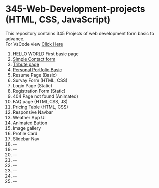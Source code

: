 # 345-Web-Development-projects (HTML, CSS, JavaScript)
This repository contains 345 Projects of web development form basic to advance. <br>
For VsCode view <a href="https://github1s.com/mdfaisalkhan/345-Web-Development-projects">Click Here</a>
1. HELLO WORLD First basic page<br>
2. <a href ="https://enchanting-choux-13ac08.netlify.app/" > Simple Contact form</a><br>
3. <a href = "https://celebrated-pony-787c42.netlify.app/">Tribute page</a><br>
4. <a href = "https://clever-tarsier-4d887b.netlify.app/">Personal Portfolio Basic </a> <br>
5. Resume Page (Basic)
6. Survay Form (HTML, CSS)
7. Login Page (Static)
8. Registration Form (Static)
9. 404 Page not found (Animated)
10. FAQ page (HTML,CSS, JS)
11. Pricing Table (HTML, CSS)
12. Responsive Navbar
13. Weather App UI
14. Animated Button
15. Image gallery
16. Profile Card
17. Slidebar Nav
18. --
19. --
20. --
21. --
22. --
23. --
24. --
25. --

